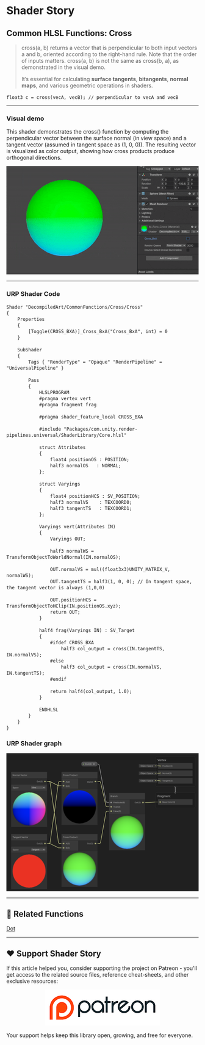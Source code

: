 # Shader Story

## Common HLSL Functions: Cross

> cross(a, b) returns a vector that is perpendicular to both input vectors a and b, oriented according to the right-hand rule.
Note that the order of inputs matters. cross(a, b) is not the same as cross(b, a), as demonstrated in the visual demo.
> 
> It’s essential for calculating **surface tangents**, **bitangents**, **normal maps**, and various geometric operations in shaders.

```hlsl
float3 c = cross(vecA, vecB); // perpendicular to vecA and vecB

```
---

### Visual demo 
This shader demonstrates the cross() function by computing the perpendicular vector between the surface normal (in view space) and a tangent vector (assumed in tangent space as (1, 0, 0)). The resulting vector is visualized as color output, showing how cross products produce orthogonal directions.

<p align="center">
<img src="https://github.com/DeGGeD/ShaderStory/blob/main/Resources/Images/Chapters/CommonFunctions/Cross/DA_CommonFuncs_Cross_Demo_01.gif" alt="Shader Story: Function - Cross" title="Shader Story: Function - Cross">
</p>

---
### URP Shader Code

```hlsl
Shader "DecompiledArt/CommonFunctions/Cross/Cross"
{
    Properties
    {
        [Toggle(CROSS_BXA)]_Cross_BxA("Cross_BxA", int) = 0
    }

    SubShader
    {
        Tags { "RenderType" = "Opaque" "RenderPipeline" = "UniversalPipeline" }

        Pass
        {
            HLSLPROGRAM
            #pragma vertex vert
            #pragma fragment frag

            #pragma shader_feature_local CROSS_BXA

            #include "Packages/com.unity.render-pipelines.universal/ShaderLibrary/Core.hlsl"

            struct Attributes
            {
                float4 positionOS : POSITION;
                half3 normalOS   : NORMAL;
            };

            struct Varyings
            {
                float4 positionHCS : SV_POSITION;
                half3 normalVS    : TEXCOORD0;
                half3 tangentTS   : TEXCOORD1;
            };

            Varyings vert(Attributes IN)
            {
                Varyings OUT;

                half3 normalWS = TransformObjectToWorldNormal(IN.normalOS);

                OUT.normalVS = mul((float3x3)UNITY_MATRIX_V, normalWS);
                OUT.tangentTS = half3(1, 0, 0); // In tangent space, the tangent vector is always (1,0,0)

                OUT.positionHCS = TransformObjectToHClip(IN.positionOS.xyz);
                return OUT;
            }

            half4 frag(Varyings IN) : SV_Target
            {
                #ifdef CROSS_BXA
                    half3 col_output = cross(IN.tangentTS, IN.normalVS);
                #else
                    half3 col_output = cross(IN.normalVS, IN.tangentTS);
                #endif

                return half4(col_output, 1.0);
            }

            ENDHLSL
        }
    }
}

```

### URP Shader graph
<p align="center">
<img src="https://github.com/DeGGeD/ShaderStory/blob/main/Resources/Images/Chapters/CommonFunctions/Cross/DA_CommonFuncs_Cross_Graph_01.png" alt="Shader Story: Function - Cross" title="Shader Story: Function - Cross">
</p>

---

## 🔗 Related Functions

[Dot](https://github.com/DeGGeD/ShaderStory/blob/main/Chapters/CommonFunctions/Dot.md)

---

## ❤️ Support Shader Story

If this article helped you, consider supporting the project on Patreon - you'll get access to the related source files, reference cheat-sheets, and other exclusive resources:

<p align="center">
  <a href="https://www.patreon.com/decompiled_art" target="_blank">
    <img src="https://github.com/DeGGeD/ShaderStory/blob/main/Resources/Images/Github/ShaderStory_Github_Patreon.jpg" alt="DecompiledArt on Patreon">
  </a>
</p>

Your support helps keep this library open, growing, and free for everyone.
